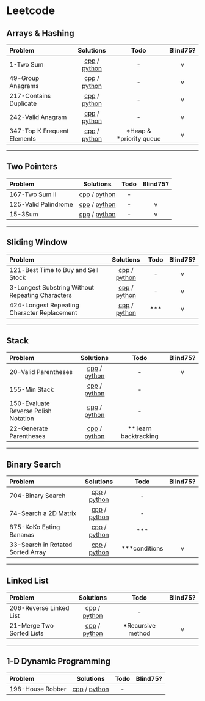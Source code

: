 # Leetcode 

## Arrays & Hashing
|Problem|Solutions|Todo|Blind75?|
|:------|:-------:|:--:|:------:|
| 1-Two Sum | [cpp](Solutions/cpp/Array-and-Hashing/1-TwoSum.cpp) / [python](Solutions/NOSE.JPG) |  -  | v |
| 49-Group Anagrams | [cpp](Solutions/cpp/Array-and-Hashing/49-GroupAnagrams.cpp) / [python](Solutions/NOSE.JPG) | - | v |
| 217-Contains Duplicate | [cpp](Solutions/cpp/Array-and-Hashing/217-ContainsDuplicate.cpp) / [python](Solutions/NOSE.JPG) | - | v |
| 242-Valid Anagram | [cpp](Solutions/cpp/Array-and-Hashing/242-ValidAnagram.cpp) / [python](Solutions/NOSE.JPG) | - | v |
| 347-Top K Frequent Elements | [cpp](Solutions/cpp/Array-and-Hashing/347-Top-K-FrequentElements.cpp) / [python](Solutions/NOSE.JPG) | *Heap & *priority queue | v |

---

## Two Pointers
|Problem|Solutions|Todo|Blind75?|
|:------|:-------:|:--:|:------:|
| 167-Two Sum II | [cpp](Solutions/cpp/Two-pointers/167-TwoSumII.cpp) / [python](Solutions/NOSE.JPG) |  -  |
| 125-Valid Palindrome | [cpp](Solutions/cpp/Two-pointers/125-ValidPalindrome.cpp) / [python](Solutions/NOSE.JPG) |  -  | v |
| 15-3Sum | [cpp](Solutions/cpp/Two-pointers/15-3Sum.cpp) / [python](Solutions/NOSE.JPG) |  -  | v |

---

## Sliding Window
|Problem|Solutions|Todo|Blind75?|
|:------|:-------:|:--:|:------:|
| 121-Best Time to Buy and Sell Stock | [cpp](Solutions/cpp/Sliding-Window/121-BestTimeToBuyAndSellStock.cpp) / [python](Solutions/NOSE.JPG) |  -  | v |
| 3-Longest Substring Without Repeating Characters | [cpp](Solutions/cpp/Sliding-Window/3-LongestSubstringWithoutRepeatingCharacters.cpp) / [python](Solutions/NOSE.JPG) |  -  | v |
| 424-Longest Repeating Character Replacement | [cpp](Solutions/cpp/Sliding-Window/424-LongestRepeatingCharacterReplacement.cpp) / [python](Solutions/NOSE.JPG) |  ***  | v |

---

## Stack
|Problem|Solutions|Todo|Blind75?|
|:------|:-------:|:--:|:------:|
| 20-Valid Parentheses | [cpp](Solutions/cpp/Stack/20-ValidParentheses.cpp) / [python](Solutions/NOSE.JPG) |  -  | v |
| 155-Min Stack | [cpp](https://github.com/csk1116/learn-DS-ALGO/blob/main/Stack/MinStack.cpp) / [python](Solutions/NOSE.JPG) |  -  |
| 150-Evaluate Reverse Polish Notation | [cpp](Solutions/cpp/Stack/150-EvaluateReversePolishNotation.cpp) / [python](Solutions/NOSE.JPG) |  -  |
| 22-Generate Parentheses | [cpp](Solutions/cpp/Stack/22-GenerateParentheses.cpp) / [python](Solutions/NOSE.JPG) |  ** learn backtracking  |

---

## Binary Search
|Problem|Solutions|Todo|Blind75?|
|:------|:-------:|:--:|:------:|
| 704-Binary Search | [cpp](https://github.com/csk1116/learn-DS-ALGO/blob/main/Search/BinarySearch.cpp) / [python](Solutions/NOSE.JPG) |  -  |
| 74-Search a 2D Matrix | [cpp](Solutions/cpp/Binary-search/74-Search-a-2D-Matrix) / [python](Solutions/NOSE.JPG) |  -  |
| 875-KoKo Eating Bananas | [cpp](Solutions/cpp/Binary-search/875-KoKoEatingBananas.cpp) / [python](Solutions/NOSE.JPG) |  ***  |
| 33-Search in Rotated Sorted Array | [cpp](Solutions/cpp/Binary-search/33-Search-In-RotatedSortedArray.cpp) / [python](Solutions/NOSE.JPG) |  ***conditions  | v |

---

## Linked List
|Problem|Solutions|Todo|Blind75?|
|:------|:-------:|:--:|:------:|
| 206-Reverse Linked List | [cpp](Solutions/cpp/LinkedList/206-ReverseLinkedList.exe) / [python](Solutions/NOSE.JPG) |  -  |
| 21-Merge Two Sorted Lists | [cpp](Solutions/cpp/LinkedList/21-MergeTwoSortedLists.cpp) / [python](Solutions/NOSE.JPG) |  *Recursive method  | v |
 
---

## 1-D Dynamic Programming
|Problem|Solutions|Todo|Blind75?|
|:------|:-------:|:--:|:------:|
| 198-House Robber | [cpp](Solutions/cpp/Dynamic-programming/198-HouseRobber.cpp) / [python](Solutions/NOSE.JPG) |  -  |



